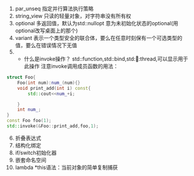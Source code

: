 1. par_unseq 指定并行算法执行策略
2. string_view 只读的轻量对象，对字符串没有所有权
3. optional 多返回值，默认为std::nullopt 意为未初始化状态的optional(用optional改写桌面上的那个)
4. variant 表示一个类型安全的联合体，要么在任意时刻保有一个可选类型的值，要么在错误情况下无值
5. - 什么是invoke操作？
std::function,std::bind,std::thread::thread,可以显示用于此操作
注意invoke调用成员函数的用法：
```c++
struct Foo{
    Foo(int num):num_(num){}
    void print_add(int i) const{
        std::cout<<num_+i;

    }
    int num_;
}
const Foo foo(1);
std::invoke(&Foo::print_add,foo,1);
```

6. 折叠表达式
7. 结构化绑定
8. if/switch初始化器
9. 嵌套命名空间
10. lambda *this语法：当前对象的简单复制捕获
